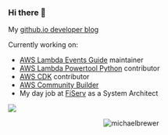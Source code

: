 ### Hi there 👋

My [github.io developer blog](https://michaelbrewer.github.io/)

Currently working on:
- [AWS Lambda Events Guide](https://github.com/michaelbrewer/aws-lambda-events) maintainer
- [AWS Lambda Powertool Python](https://github.com/awslabs/aws-lambda-powertools-python) contributor
- [AWS CDK](https://github.com/aws/aws-cdk) contributor
- [AWS Community Builder](https://aws.amazon.com/developer/community/community-builders/)
- My day job at [FiServ](https://www.fiserv.com/) as a System Architect

![](https://github-profile-summary-cards.vercel.app/api/cards/profile-details?username=michaelbrewer&theme=vue)

<p align="center"> <img src="https://github-readme-stats.vercel.app/api?username=michaelbrewer&show_icons=true" alt="michaelbrewer" /> </p>

<!--
**michaelbrewer/michaelbrewer** is a ✨ _special_ ✨ repository because its `README.md` (this file) appears on your GitHub profile.

Here are some ideas to get you started:

- 🔭 I’m currently working on ...
- 🌱 I’m currently learning ...
- 👯 I’m looking to collaborate on ...
- 🤔 I’m looking for help with ...
- 💬 Ask me about ...
- 📫 How to reach me: ...
- 😄 Pronouns: ...
- ⚡ Fun fact: ...
-->
